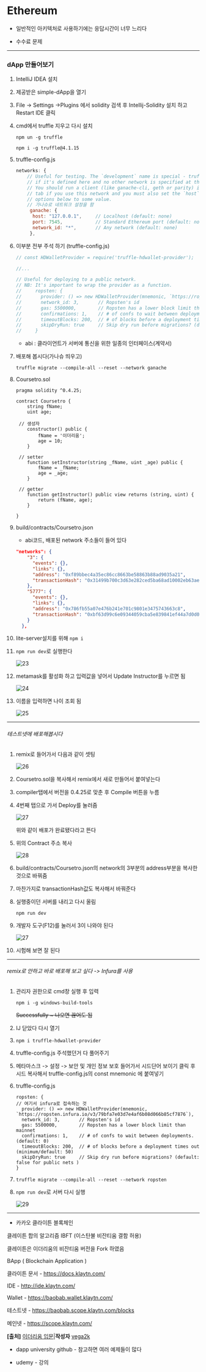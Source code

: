 # Ethereum



* 일반적인 아키텍처로 사용하기에는 응답시간이 너무 느리다

* 수수료 문제





*****



### dApp 만들어보기

1. IntelliJ IDEA 설치



2. 제공받은 simple-dApp을 열기



3. File -> Settings ->Plugins 에서 solidity 검색 후 Intellij-Solidity 설치 하고 Restart IDE 클릭



4. cmd에서 truffle 지우고 다시 설치

   `npm un -g truffle`

   `npm i -g truffle@4.1.15`

   

5. truffle-config.js

   ```javascript
   networks: {
       // Useful for testing. The `development` name is special - truffle uses it by default
       // if it's defined here and no other network is specified at the command line.
       // You should run a client (like ganache-cli, geth or parity) in a separate terminal
       // tab if you use this network and you must also set the `host`, `port` and `network_id`
       // options below to some value.
       // 가나슈로 네트워크 설정을 함
        ganache: {
         host: "127.0.0.1",     // Localhost (default: none)
         port: 7545,            // Standard Ethereum port (default: none)
         network_id: "*",       // Any network (default: none)
        },
   ```



6. 이부분 전부 주석 하기 (truffle-config.js)

   ```javascript
   // const HDWalletProvider = require('truffle-hdwallet-provider');
   
   //...
   
   // Useful for deploying to a public network.
   // NB: It's important to wrap the provider as a function.
   //     ropsten: {
   //       provider: () => new HDWalletProvider(mnemonic, `https://ropsten.infura.io/v3/79bfa7e03d7e4af6b08d066b85cf7876`),
   //       network_id: 3,       // Ropsten's id
   //       gas: 5500000,        // Ropsten has a lower block limit than mainnet
   //       confirmations: 1,    // # of confs to wait between deployments. (default: 0)
   //       timeoutBlocks: 200,  // # of blocks before a deployment times out  (minimum/default: 50)
   //       skipDryRun: true     // Skip dry run before migrations? (default: false for public nets )
   //     }
   ```

   * abi : 클라이언트가 서버에 통신을 위한 일종의 인터페이스(계약서)

   

7. 배포해 봅시다(가나슈 띄우고)

   `truffle migrate --compile-all --reset --network ganache`



8. Coursetro.sol

   ```text
   pragma solidity ^0.4.25;
   
   contract Coursetro {
       string fName;
       uint age;
   
   	// 생성자
       constructor() public {
           fName = '이더리움';
           age = 10;
       }
   
   	// setter
       function setInstructor(string _fName, uint _age) public {
           fName = _fName;
           age = _age;
       }
   
   	// getter
       function getInstructor() public view returns (string, uint) {
           return (fName, age);
       }
   
   }
   ```

   

9. build/contracts/Coursetro.json

   * abi코드, 배포된 network 주소들이 들어 있다

   ```json
   "networks": {
       "3": {
         "events": {},
         "links": {},
         "address": "0xf89bbec4a35ec86cc8663be58863b88ad9035a21",
         "transactionHash": "0x31499b700c3d63e282ced5ba68ad10002eb63ae564c79d91846121baed2c805b"
       },
       "5777": {
         "events": {},
         "links": {},
         "address": "0x786fb55a07e476b241e701c9801e3475743663c8",
         "transactionHash": "0xbf63d99c6e09344059cba5e839841ef44a7d0d054e6dcb6f74fdd443a7a860be"
       }
     },
   ```

   

10. lite-server설치를 위해 `npm i`



11. `npm run dev`로 실행한다

    ![23](https://user-images.githubusercontent.com/20276476/81360952-078ac900-9118-11ea-8806-05e59a4bd359.png)

    

12. metamask를 활성화 하고 입력값을 넣어서 Update Instructor를 누르면 됨

    ![24](https://user-images.githubusercontent.com/20276476/81361084-67816f80-9118-11ea-8215-3ded0c43fd72.png)

    

13. 이름을 입력하면 나이 조회 됨

    ![25](https://user-images.githubusercontent.com/20276476/81361152-94ce1d80-9118-11ea-944f-69b8d3d7881b.png)



*****



###### 테스트넷에 배포해봅시다

1. remix로 들어가서 다음과 같이 셋팅

   ![26](https://user-images.githubusercontent.com/20276476/81361279-e37bb780-9118-11ea-9cd1-871fbcc723b4.png)

   

2. Coursetro.sol을 복사해서 remix에서 새로 만들어서 붙여넣는다

   

3. compiler탭에서 버전을 0.4.25로 맞춘 후 Compile 버튼을 누름

   

4. 4번째 탭으로 가서 Deploy를 눌러줌

   ![27](https://user-images.githubusercontent.com/20276476/81361411-43725e00-9119-11ea-8203-c7f4ac2a927f.png)

   위와 같이 배포가 완료됐다라고 뜬다



5. 위의 Contract 주소 복사

   ![28](https://user-images.githubusercontent.com/20276476/81361488-7c123780-9119-11ea-94b5-3af9796f6ba2.png)



6. build/contracts/Coursetro.json의 network의 3부분의 address부분을 복사한 것으로 바꿔줌
7. 마찬가지로 transactionHash값도 복사해서 바꿔준다



8. 실행중이던 서버를 내리고 다시 올림

   `npm run dev`



9. 개발자 도구(F12)를 눌러서 3이 나와야 된다

   ![27](https://user-images.githubusercontent.com/20276476/81361707-0eb2d680-911a-11ea-8e18-24c8d792835e.png)



10. 시험해 보면 잘 된다



*****



###### remix로 안하고 바로 배포해 보고 싶다 -> Infura를 사용

1. 관리자 권한으로 cmd창 실행 후 입력

   `npm i -g windows-build-tools`

   ~~Successfully ~ 나오면 끊어도 됨~~

   

2. IJ 닫았다 다시 열기



3. `npm i truffle-hdwallet-provider`



4. truffle-config.js 주석했던거 다 풀어주기



5. 메타마스크 -> 설정 -> 보안 및 개인 정보 보호 들어가서  시드단어 보이기 클릭 후 시드 복사해서 truffle-config.js의 const mnemonic 에 붙여넣기



6. truffle-config.js

   ```
   ropsten: {
   // 여기서 infura로 접속하는 것
     provider: () => new HDWalletProvider(mnemonic, `https://ropsten.infura.io/v3/79bfa7e03d7e4af6b08d066b85cf7876`),
     network_id: 3,       // Ropsten's id
     gas: 5500000,        // Ropsten has a lower block limit than mainnet
     confirmations: 1,    // # of confs to wait between deployments. (default: 0)
     timeoutBlocks: 200,  // # of blocks before a deployment times out  (minimum/default: 50)
     skipDryRun: true     // Skip dry run before migrations? (default: false for public nets )
   }
   ```



7. `truffle migrate --compile-all --reset --network ropsten`



8. `npm run dev`로 서버 다시 실행

   ![29](https://user-images.githubusercontent.com/20276476/81364156-f47bf700-911f-11ea-80fb-5f83895feb69.png)





*****



* 카카오 클라이튼 블록체인

클레이튼 합의 알고리즘 IBFT (이스탄불 비잔티움 결함 허용)

클레이튼은 이더리움의 비잔티움 버전을 Fork 하였음

BApp ( Blockchain Application )



클라이튼 문서 - https://docs.klaytn.com/

IDE - http://ide.klaytn.com/

Wallet - https://baobab.wallet.klaytn.com/

테스트넷 - https://baobab.scope.klaytn.com/blocks

메인넷 - https://scope.klaytn.com/



**[출처]** [이더리움 입문](https://blog.naver.com/vega2k/221946832273)|**작성자** [vega2k](https://blog.naver.com/vega2k)



* dapp university github - 참고하면 여러 예제들이 많다

* udemy - 강의